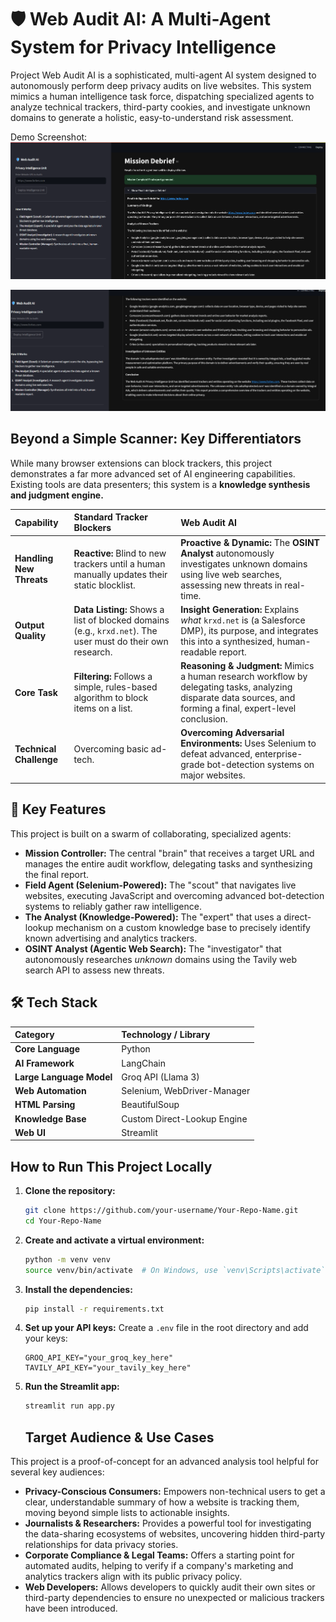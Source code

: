 # 🛡️ Web Audit AI: A Multi-Agent System for Privacy Intelligence

Project Web Audit AI is a sophisticated, multi-agent AI system designed to autonomously perform deep privacy audits on live websites. This system mimics a human intelligence task force, dispatching specialized agents to analyze technical trackers, third-party cookies, and investigate unknown domains to generate a holistic, easy-to-understand risk assessment.

Demo Screenshot:
![Web Audit AI Demo](https://github.com/rutuja534/Web-Audit-AI/blob/81c6dead7caa374bb55ea0078bab0866532cf38c/Screenshot%202025-08-12%20191428.png)

![Web Audit AI Demo](https://github.com/rutuja534/Web-Audit-AI/blob/81c6dead7caa374bb55ea0078bab0866532cf38c/Screenshot%202025-08-12%20191457.png)

## Beyond a Simple Scanner: Key Differentiators

While many browser extensions can block trackers, this project demonstrates a far more advanced set of AI engineering capabilities. Existing tools are data presenters; this system is a **knowledge synthesis and judgment engine.**

| Capability | Standard Tracker Blockers | Web Audit AI |
| :--- | :--- | :--- |
| **Handling New Threats** | **Reactive:** Blind to new trackers until a human manually updates their static blocklist. | **Proactive & Dynamic:** The **OSINT Analyst** autonomously investigates unknown domains using live web searches, assessing new threats in real-time. |
| **Output Quality** | **Data Listing:** Shows a list of blocked domains (e.g., `krxd.net`). The user must do their own research. | **Insight Generation:** Explains *what* `krxd.net` is (a Salesforce DMP), its purpose, and integrates this into a synthesized, human-readable report. |
| **Core Task** | **Filtering:** Follows a simple, rules-based algorithm to block items on a list. | **Reasoning & Judgment:** Mimics a human research workflow by delegating tasks, analyzing disparate data sources, and forming a final, expert-level conclusion. |
| **Technical Challenge**| Overcoming basic ad-tech. | **Overcoming Adversarial Environments:** Uses Selenium to defeat advanced, enterprise-grade bot-detection systems on major websites. |

## 🚀 Key Features

This project is built on a swarm of collaborating, specialized agents:

*   **Mission Controller:** The central "brain" that receives a target URL and manages the entire audit workflow, delegating tasks and synthesizing the final report.
*   **Field Agent (Selenium-Powered):** The "scout" that navigates live websites, executing JavaScript and overcoming advanced bot-detection systems to reliably gather raw intelligence.
*   **The Analyst (Knowledge-Powered):** The "expert" that uses a direct-lookup mechanism on a custom knowledge base to precisely identify known advertising and analytics trackers.
*   **OSINT Analyst (Agentic Web Search):** The "investigator" that autonomously researches *unknown* domains using the Tavily web search API to assess new threats.

## 🛠️ Tech Stack

| Category | Technology / Library |
| :--- | :--- |
| **Core Language** | Python |
| **AI Framework** | LangChain |
| **Large Language Model** | Groq API (Llama 3) |
| **Web Automation** | Selenium, WebDriver-Manager |
| **HTML Parsing** | BeautifulSoup |
| **Knowledge Base** | Custom Direct-Lookup Engine |
| **Web UI** | Streamlit |

## How to Run This Project Locally

1.  **Clone the repository:**
    ```bash
    git clone https://github.com/your-username/Your-Repo-Name.git
    cd Your-Repo-Name
    ```

2.  **Create and activate a virtual environment:**
    ```bash
    python -m venv venv
    source venv/bin/activate  # On Windows, use `venv\Scripts\activate`
    ```

3.  **Install the dependencies:**
    ```bash
    pip install -r requirements.txt
    ```

4.  **Set up your API keys:** Create a `.env` file in the root directory and add your keys:
    ```
    GROQ_API_KEY="your_groq_key_here"
    TAVILY_API_KEY="your_tavily_key_here"
    ```

5.  **Run the Streamlit app:**
    ```bash
    streamlit run app.py
    ```
    ## Target Audience & Use Cases

This project is a proof-of-concept for an advanced analysis tool helpful for several key audiences:

*   **Privacy-Conscious Consumers:** Empowers non-technical users to get a clear, understandable summary of how a website is tracking them, moving beyond simple lists to actionable insights.
*   **Journalists & Researchers:** Provides a powerful tool for investigating the data-sharing ecosystems of websites, uncovering hidden third-party relationships for data privacy stories.
*   **Corporate Compliance & Legal Teams:** Offers a starting point for automated audits, helping to verify if a company's marketing and analytics trackers align with its public privacy policy.
*   **Web Developers:** Allows developers to quickly audit their own sites or third-party dependencies to ensure no unexpected or malicious trackers have been introduced.
